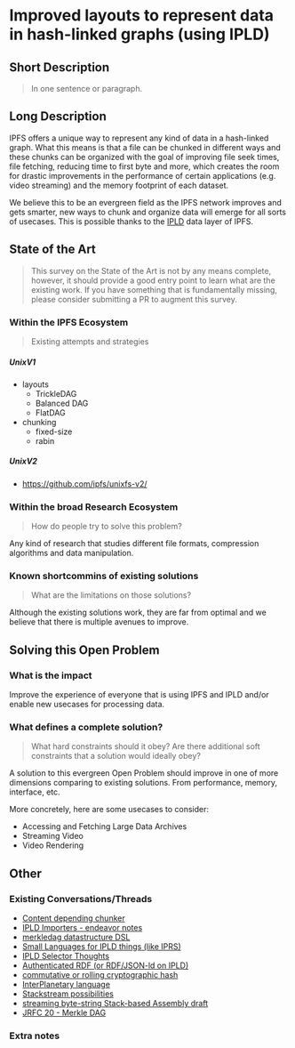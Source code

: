 # Improved layouts to represent data in hash-linked graphs (using IPLD)

## Short Description
> In one sentence or paragraph.

## Long Description

IPFS offers a unique way to represent any kind of data in a hash-linked graph. What this means is that a file can be chunked in different ways and these chunks can be organized with the goal of improving file seek times, file fetching, reducing time to first byte and more, which creates the room for drastic improvements in the performance of certain applications (e.g. video streaming) and the memory footprint of each dataset.

We believe this to be an evergreen field as the IPFS network improves and gets smarter, new ways to chunk and organize data will emerge for all sorts of usecases. This is possible thanks to the [IPLD](https://ipld.io/) data layer of IPFS.

## State of the Art

> This survey on the State of the Art is not by any means complete, however, it should provide a good entry point to learn what are the existing work. If you have something that is fundamentally missing, please consider submitting a PR to augment this survey. 

### Within the IPFS Ecosystem
> Existing attempts and strategies

##### UnixV1

- layouts
  - TrickleDAG
  - Balanced DAG
  - FlatDAG
- chunking
  - fixed-size
  - rabin

##### UnixV2

- https://github.com/ipfs/unixfs-v2/

### Within the broad Research Ecosystem
> How do people try to solve this problem?

Any kind of research that studies different file formats, compression algorithms and data manipulation.

### Known shortcommins of existing solutions
> What are the limitations on those solutions?

Although the existing solutions work, they are far from optimal and we believe that there is multiple avenues to improve.

## Solving this Open Problem

### What is the impact

Improve the experience of everyone that is using IPFS and IPLD and/or enable new usecases for processing data.

### What defines a complete solution?
> What hard constraints should it obey? Are there additional soft constraints that a solution would ideally obey?

A solution to this evergreen Open Problem should improve in one of more dimensions comparing to existing solutions. From performance, memory, interface, etc.

More concretely, here are some usecases to consider:

- Accessing and Fetching Large Data Archives
- Streaming Video
- Video Rendering

## Other

### Existing Conversations/Threads

- [Content depending chunker](https://github.com/ipfs/notes/issues/183)
- [IPLD Importers - endeavor notes](https://github.com/ipfs/notes/issues/144)
- [merkledag datastructure DSL](https://github.com/ipfs/notes/issues/22)
- [Small Languages for IPLD things (like IPRS)](https://github.com/ipfs/notes/issues/229)
- [IPLD Selector Thoughts](https://github.com/ipfs/notes/issues/272)
- [Authenticated RDF (or RDF/JSON-ld on IPLD)](https://github.com/ipfs/notes/issues/152)
- [commutative or rolling cryptographic hash](https://github.com/ipfs/notes/issues/83)
- [InterPlanetary language](https://github.com/ipfs/notes/issues/50)
- [Stackstream possibilities](https://github.com/ipfs/notes/issues/25)
- [streaming byte-string Stack-based Assembly draft](https://github.com/ipfs/notes/issues/6)
- [JRFC 20 - Merkle DAG](https://github.com/jbenet/random-ideas/issues/20)

### Extra notes
